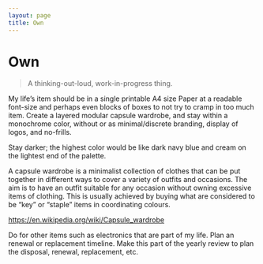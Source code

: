 ```yaml
---
layout: page
title: Own
---
```


# Own

> A thinking-out-loud, work-in-progress thing.
	
My life’s item should be in a single printable A4 size Paper at a readable font-size and perhaps even blocks of boxes to not try to cramp in too much item. Create a layered modular capsule wardrobe, and stay within a monochrome color, without or as minimal/discrete branding, display of logos, and no-frills.

Stay darker; the highest color would be like dark navy blue and cream on the lightest end of the palette.

A capsule wardrobe is a minimalist collection of clothes that can be put together in different ways to cover a variety of outfits and occasions. The aim is to have an outfit suitable for any occasion without owning excessive items of clothing. This is usually achieved by buying what are considered to be “key” or “staple” items in coordinating colours.

https://en.wikipedia.org/wiki/Capsule_wardrobe

Do for other items such as electronics that are part of my life. Plan an renewal or replacement timeline. Make this part of the yearly review to plan the disposal, renewal, replacement, etc.